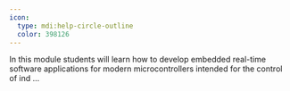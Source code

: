 ```yaml
---
icon:
  type: mdi:help-circle-outline
  color: 398126
---
```


In this module students will learn how to develop embedded real-time software applications for modern microcontrollers intended for the control of ind ... 
